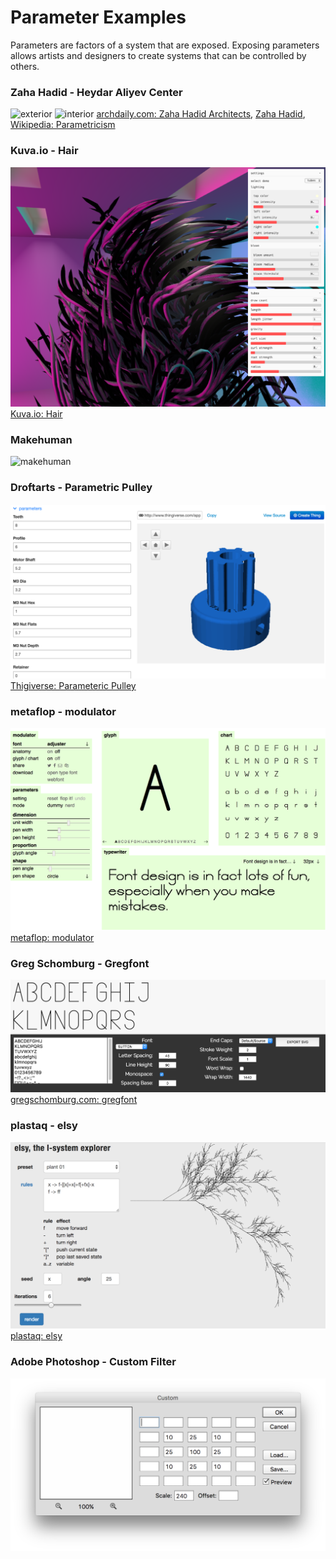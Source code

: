 # Parameter Examples
Parameters are factors of a system that are exposed. Exposing parameters allows artists and designers to create systems that can be controlled by others.


### Zaha Hadid - Heydar Aliyev Center
![exterior](http://images.adsttc.com/media/images/5285/1f2b/e8e4/4e52/4b00/01ab/slideshow/HAC_photo_by_Iwan_Baan_(2).jpg?1384455904)
![interior](http://images.adsttc.com/media/images/5285/1f2b/e8e4/4e52/4b00/01ab/slideshow/HAC_photo_by_Iwan_Baan_(2).jpg?1384455904)
[archdaily.com: Zaha Hadid Architects](http://www.archdaily.com/448774/heydar-aliyev-center-zaha-hadid-architects),
[Zaha Hadid](http://www.zaha-hadid.com/),
[Wikipedia: Parametricism](https://en.wikipedia.org/wiki/Parametricism)


### Kuva.io - Hair
![hair](images/hair.png)
[Kuva.io: Hair](https://www.kuva.io/hair-simulation/)

### Makehuman
![makehuman](http://upload.wikimedia.org/wikipedia/commons/c/c7/Makehuman_1_0_alpha8_rc_screenshot.png)

### Droftarts - Parametric Pulley
![pulley](images/pulley.png)
[Thigiverse: Parameteric Pulley](http://www.thingiverse.com/apps/customizer/run?thing_id=16627&code=65885a90cc68e3e23b0b36718f8b4242)

### metaflop - modulator
![modulator](images/modulator.png)
[metaflop: modulator](http://www.metaflop.com/modulator/font/pQkUOJOPk8)

### Greg Schomburg - Gregfont
![gregfont](images/gregfont.png)
[gregschomburg.com: gregfont](http://gregschomburg.com/gregfont/)

### plastaq - elsy
![elsy](images/elsy.png)
[plastaq: elsy](http://www.plastaq.com/elsy/)


### Adobe Photoshop - Custom Filter
![custom](images/psd_custom.png)




<!--
### edankwan.com - The Spirit
[edankwan.com: The Spirit](http://edankwan.com/experiments/the-spirit/)



Substance Painter Cairn Rocks
 -->
